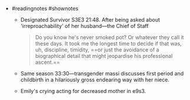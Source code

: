 - #readingnotes #shownotes
	- Designated Survivor S3E3 21:48. After being asked about 'irreproachability' of her husband—the Chief of Staff
	  
	  > Do you know he's never smoked pot? Or whatever they call it these days. It took me the longest time to decide if that was, uh, discipline, timidity, ==or just the avoidance of a biographical detail that might jeopardise his professional ascent.==
	- Same season 33:30—transgender massi discusses first period and childbirth in a hilariously gross endearing way with her niece.
	- Emily's crying acting for decreased mother in e9s3.